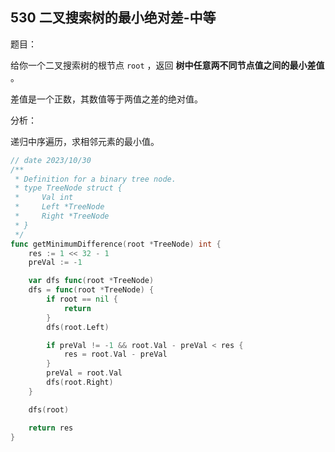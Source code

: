 ## 530 二叉搜索树的最小绝对差-中等

题目：

给你一个二叉搜索树的根节点 `root` ，返回 **树中任意两不同节点值之间的最小差值** 。

差值是一个正数，其数值等于两值之差的绝对值。



分析：

递归中序遍历，求相邻元素的最小值。

```go
// date 2023/10/30
/**
 * Definition for a binary tree node.
 * type TreeNode struct {
 *     Val int
 *     Left *TreeNode
 *     Right *TreeNode
 * }
 */
func getMinimumDifference(root *TreeNode) int {
    res := 1 << 32 - 1
    preVal := -1

    var dfs func(root *TreeNode)
    dfs = func(root *TreeNode) {
        if root == nil {
            return
        }
        dfs(root.Left)

        if preVal != -1 && root.Val - preVal < res {
            res = root.Val - preVal
        }
        preVal = root.Val
        dfs(root.Right)
    }

    dfs(root)

    return res
}
```
